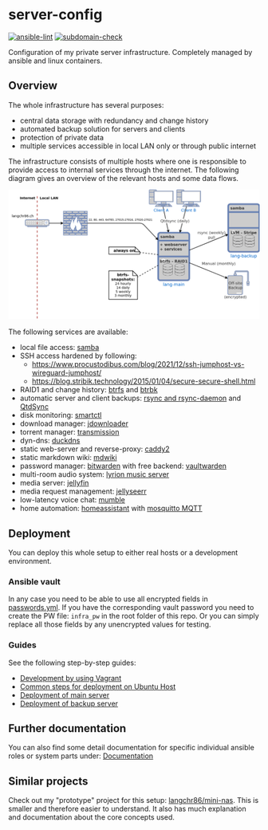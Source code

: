 server-config
=============

[![ansible-lint](https://github.com/langchr86/server-config/actions/workflows/ansible-lint.yml/badge.svg)](https://github.com/langchr86/server-config/actions/workflows/ansible-lint.yml)
[![subdomain-check](https://github.com/langchr86/server-config/actions/workflows/subdomain-check.yml/badge.svg)](https://github.com/langchr86/server-config/actions/workflows/subdomain-check.yml)

Configuration of my private server infrastructure.
Completely managed by ansible and linux containers.



Overview
--------

The whole infrastructure has several purposes:

* central data storage with redundancy and change history
* automated backup solution for servers and clients
* protection of private data
* multiple services accessible in local LAN only or through public internet

The infrastructure consists of multiple hosts
where one is responsible to provide access to internal services through the internet.
The following diagram gives an overview of the relevant hosts and some data flows.

![infrastructure_overview](docs/images/infrastructure_overview.png)

The following services are available:

* local file access: [samba](https://www.samba.org/)
* SSH access hardened by following:
  * https://www.procustodibus.com/blog/2021/12/ssh-jumphost-vs-wireguard-jumphost/
  * https://blog.stribik.technology/2015/01/04/secure-secure-shell.html
* RAID1 and change history: [btrfs](https://btrfs.wiki.kernel.org/index.php/Main_Page)
  and [btrbk](https://github.com/digint/btrbk)
* automatic server and client backups: [rsync and rsync-daemon](https://en.wikipedia.org/wiki/Rsync)
  and [QtdSync](http://qtdtools.doering-thomas.de/)
* disk monitoring: [smartctl](https://www.smartmontools.org/)
* download manager: [jdownloader](https://jdownloader.org/)
* torrent manager: [transmission](https://transmissionbt.com/)
* dyn-dns: [duckdns](https://duckdns.org)
* static web-server and reverse-proxy: [caddy2](https://caddyserver.com/)
* static markdown wiki: [mdwiki](http://www.mdwiki.info)
* password manager: [bitwarden](https://bitwarden.com/)
  with free backend: [vaultwarden](https://github.com/dani-garcia/vaultwarden)
* multi-room audio system: [lyrion music server](https://en.wikipedia.org/wiki/Lyrion_Music_Server)
* media server: [jellyfin](https://jellyfin.org/)
* media request management: [jellyseerr](https://github.com/Fallenbagel/jellyseerr)
* low-latency voice chat: [mumble](https://www.mumble.com/)
* home automation: [homeassistant](https://www.home-assistant.io/)
  with [mosquitto MQTT](https://mosquitto.org/)



Deployment
----------

You can deploy this whole setup to either real hosts or a development environment.


### Ansible vault

In any case you need to be able to use all encrypted fields in [passwords.yml](/ansible/passwords.yml).
If you have the corresponding vault password
you need to create the PW file: `infra_pw` in the root folder of this repo.
Or you can simply replace all those fields by any unencrypted values for testing.


### Guides

See the following step-by-step guides:

* [Development by using Vagrant](/docs/vagrant-development.md)
* [Common steps for deployment on Ubuntu Host](/docs/deployment-ubuntu.md)
* [Deployment of main server](/docs/lang-main.md)
* [Deployment of backup server](/docs/lang-backup.md)



Further documentation
---------------------

You can also find some detail documentation for specific individual ansible roles or system parts under:
[Documentation](/docs)



Similar projects
----------------

Check out my "prototype" project for this setup: [langchr86/mini-nas](https://github.com/langchr86/mini-nas).
This is smaller and therefore easier to understand.
It also has much explanation and documentation about the core concepts used.
